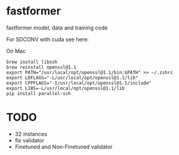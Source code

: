# fastformer
fastformer model, data and training code

For SDCONV with cuda see here: 

On Mac
```
brew install libssh
brew reinstall openssl@1.1
export PATH="/usr/local/opt/openssl@1.1/bin:$PATH" >> ~/.zshrc
export LDFLAGS="-L/usr/local/opt/openssl@1.1/lib"
export CPPFLAGS="-I/usr/local/opt/openssl@1.1/include"
export LIBS=-L/usr/local/opt/openssl@1.1/lib
pip install parallel-ssh
```

# TODO
- 32 instances
- fix validator
- Finetuned and Non-Finetuned validator
